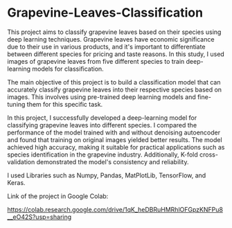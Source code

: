 # Grapevine-Leaves-Classification

This project aims to classify grapevine leaves based on their species using deep learning techniques.
 Grapevine leaves have economic significance due to their use in various products, and it's important to differentiate between different species for pricing and taste reasons.
 In this study, I used images of grapevine leaves from five different species to train deep-learning models for classification.

The main objective of this project is to build a classification model that can accurately classify grapevine leaves into their respective species
 based on images. This involves using pre-trained deep learning models and fine-tuning them for this specific task.

In this project, I successfully developed a deep-learning model for classifying grapevine leaves into different species.
 I compared the performance of the model trained with and without denoising autoencoder and found that training on original
 images yielded better results. The model achieved high accuracy, making it suitable for practical applications such as species identification
 in the grapevine industry. Additionally, K-fold cross-validation demonstrated the model's consistency and reliability.

 I used Libraries such as Numpy, Pandas, MatPlotLib, TensorFlow, and Keras. 

Link of the project in Google Colab:

https://colab.research.google.com/drive/1qK_heDBRuHMRhlOFGpzKNFPu8__eO42S?usp=sharing


